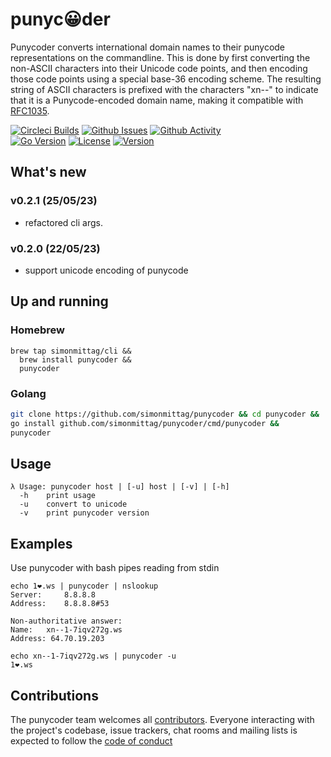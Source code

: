 # punyc😀der 

Punycoder converts international domain names to their punycode representations on the commandline. This is done by 
first converting the non-ASCII characters into their Unicode code points, and then encoding those code points using
a special base-36 encoding scheme. The resulting string of ASCII characters is prefixed with the characters "xn--" to
indicate that it is a Punycode-encoded domain name, making it compatible with [RFC1035](https://www.rfc-editor.org/rfc/rfc1035.txt).



[![Circleci Builds](https://circleci.com/gh/simonmittag/punycoder.svg?style=shield)](https://circleci.com/gh/simonmittag/punycoder)
[![Github Issues](https://img.shields.io/github/issues/simonmittag/punycoder)](https://github.com/simonmittag/punycoder/issues)
[![Github Activity](https://img.shields.io/github/commit-activity/m/simonmittag/punycoder)](https://img.shields.io/github/commit-activity/m/simonmittag/punycoder)  
[![Go Version](https://img.shields.io/github/go-mod/go-version/simonmittag/punycoder)](https://img.shields.io/github/go-mod/go-version/simonmittag/punycoder)
[![License](https://img.shields.io/badge/License-Apache%202.0-blue.svg)](https://opensource.org/licenses/Apache-2.0)
[![Version](https://img.shields.io/badge/version-0.2.0-orange)](https://github.com/simonmittag/punycoder)

## What's new
### v0.2.1 (25/05/23)
* refactored cli args.

### v0.2.0 (22/05/23)
* support unicode encoding of punycode

## Up and running
### Homebrew
```
brew tap simonmittag/cli &&
  brew install punycoder &&
  punycoder 
```

### Golang
```bash
git clone https://github.com/simonmittag/punycoder && cd punycoder && 
go install github.com/simonmittag/punycoder/cmd/punycoder && 
punycoder 
```

## Usage
```
λ Usage: punycoder host | [-u] host | [-v] | [-h]
  -h    print usage
  -u    convert to unicode
  -v    print punycoder version
```

## Examples

Use punycoder with bash pipes reading from stdin
```
echo 1❤️.ws | punycoder | nslookup
Server:		8.8.8.8
Address:	8.8.8.8#53

Non-authoritative answer:
Name:	xn--1-7iqv272g.ws
Address: 64.70.19.203
```

```
echo xn--1-7iqv272g.ws | punycoder -u 
1❤️.ws
```

## Contributions
The punycoder team welcomes all [contributors](https://github.com/simonmittag/punycoder/blob/master/CONTRIBUTING.md). Everyone interacting with the project's codebase, issue trackers, chat rooms and mailing lists
is expected to follow the [code of conduct](https://github.com/simonmittag/punycoder/blob/master/CODE_OF_CONDUCT.md)
